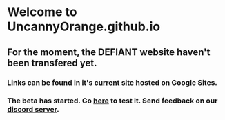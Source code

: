 # Welcome to UncannyOrange.github.io
## For the moment, the DEFIANT website haven't been transfered yet.
### Links can be found in it's [current site](https://sites.google.com/view/defiantstore) hosted on Google Sites.
### The beta has started. Go [here](./defiantapp/index.md) to test it. Send feedback on our [discord server](https://sites.google.com/view/defiantstore/discord?authuser=0).
